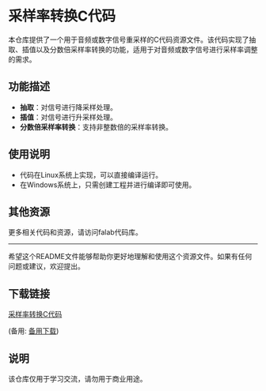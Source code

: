 # 采样率转换C代码

本仓库提供了一个用于音频或数字信号重采样的C代码资源文件。该代码实现了抽取、插值以及分数倍采样率转换的功能，适用于对音频或数字信号进行采样率调整的需求。

## 功能描述

- **抽取**：对信号进行降采样处理。
- **插值**：对信号进行升采样处理。
- **分数倍采样率转换**：支持非整数倍的采样率转换。

## 使用说明

- 代码在Linux系统上实现，可以直接编译运行。
- 在Windows系统上，只需创建工程并进行编译即可使用。

## 其他资源

更多相关代码和资源，请访问falab代码库。

---

希望这个README文件能够帮助你更好地理解和使用这个资源文件。如果有任何问题或建议，欢迎提出。

## 下载链接
[采样率转换C代码](https://pan.quark.cn/s/819127f5b758) 

(备用: [备用下载](https://pan.baidu.com/s/1EDSRQua95MUHMmvKNHbhcg?pwd=1234))

## 说明

该仓库仅用于学习交流，请勿用于商业用途。
